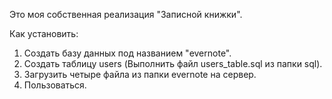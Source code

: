 Это моя собственная реализация "Записной книжки".

Как установить:
1. Создать базу данных под названием "evernote".
2. Создать таблицу users (Выполнить файл users_table.sql из папки sql).
3. Загрузить четыре файла из папки evernote на сервер.
4. Пользоваться.
